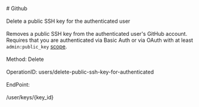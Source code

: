 <br>#     Github</br>
<br>Delete a public SSH key for the authenticated user</br>
<br>Removes a public SSH key from the authenticated user's GitHub account. Requires that you are authenticated via Basic Auth or via OAuth with at least `admin:public_key` [scope](https://developer.github.com/apps/building-oauth-apps/understanding-scopes-for-oauth-apps/).</br>
<br>Method: Delete</br>
<br>OperationID: users/delete-public-ssh-key-for-authenticated</br>
<br>EndPoint:</br>
<br>/user/keys/{key_id}</br>
